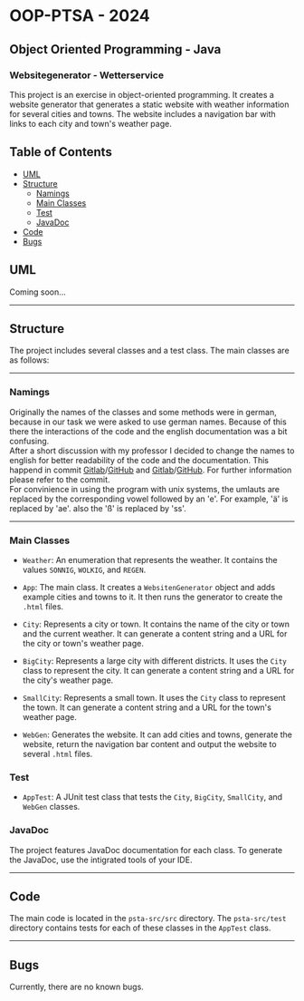 # OOP-PTSA - 2024
## Object Oriented Programming - Java
### Websitegenerator - Wetterservice

This project is an exercise in object-oriented programming. It creates a website generator that generates a static website with weather information for several cities and towns. The website includes a navigation bar with links to each city and town's weather page.

## Table of Contents

- [UML](#uml)
- [Structure](#structure)
  - [Namings](#namings)
  - [Main Classes](#main-classes)
  - [Test](#test)
  - [JavaDoc](#javadoc)
- [Code](#code)
- [Bugs](#Bugs)

## UML

Coming soon...

***
## Structure

The project includes several classes and a test class. The main classes are as follows:
***
### Namings

Originally the names of the classes and some methods were in german, because in our task we were asked to use german names. Because of this there the interactions of the code and the english documentation was a bit confusing.  
After a short discussion with my professor I decided to change the names to english for better readability of the code and the documentation.
This happend in commit [Gitlab](https://inf-git.fh-rosenheim.de/oop-psta-sose24-projekte/psta-morikutt/-/commit/e49b4e8501084a80341b9765d2deb5d21f0f9400)/[GitHub](https://github.com/Kuttesch/PSTA/commit/e49b4e8501084a80341b9765d2deb5d21f0f9400) and [Gitlab](https://inf-git.fh-rosenheim.de/oop-psta-sose24-projekte/psta-morikutt/-/commit/c5e55f094e88dab20294f2d3422b89d4dc83a050)/[GitHub](https://github.com/Kuttesch/PSTA/commit/c5e55f094e88dab20294f2d3422b89d4dc83a050). For further information please refer to the commit.  
For convinience in using the program with unix systems, the umlauts are replaced by the corresponding vowel followed by an 'e'. For example, 'ä' is replaced by 'ae'. also the 'ß' is replaced by 'ss'.
***
### Main Classes

- `Weather`: An enumeration that represents the weather. It contains the values `SONNIG`, `WOLKIG`, and `REGEN`.

- `App`: The main class. It creates a `WebsitenGenerator` object and adds example cities and towns to it. It then runs the generator to create the `.html` files.

- `City`: Represents a city or town. It contains the name of the city or town and the current weather. It can generate a content string and a URL for the city or town's weather page.

- `BigCity`: Represents a large city with different districts. It uses the `City` class to represent the city. It can generate a content string and a URL for the city's weather page.

- `SmallCity`: Represents a small town. It uses the `City` class to represent the town. It can generate a content string and a URL for the town's weather page.

- `WebGen`: Generates the website. It can add cities and towns, generate the website, return the navigation bar content and output the website to several `.html` files.

### Test

- `AppTest`: A JUnit test class that tests the `City`, `BigCity`, `SmallCity`, and `WebGen` classes.

### JavaDoc
The project features JavaDoc documentation for each class. To generate the JavaDoc, use the intigrated tools of your IDE.

***
## Code

The main code is located in the `psta-src/src` directory. The `psta-src/test` directory contains tests for each of these classes in the `AppTest` class.
***
## Bugs
Currently, there are no known bugs.
